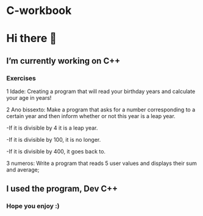 # C-workbook

# Hi there 👋

## I’m currently working on C++

### Exercises

1 Idade: Creating a program that will read your birthday years and calculate your age in years!

2 Ano bissexto: Make a program that asks for a number corresponding to a certain year and then inform whether or not this year is a leap year.

-If it is divisible by 4 it is a leap year.

-If it is divisible by 100, it is no longer.

-If it is divisible by 400, it goes back to.

3 numeros: Write a program that reads 5 user values and displays their sum and average;

## I used the program, Dev C++

### Hope you enjoy :)
